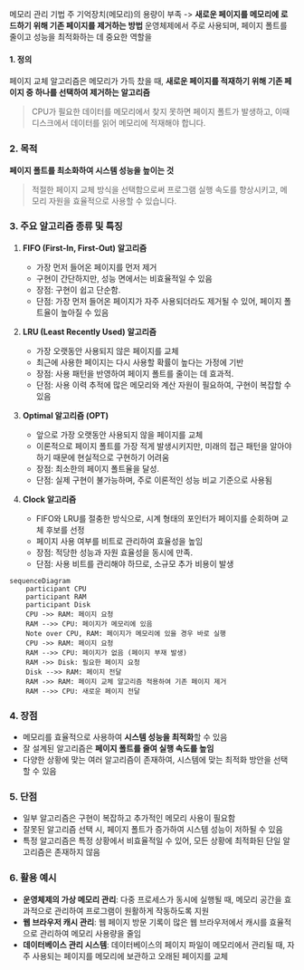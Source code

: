 메모리 관리 기법
주 기억장치(메모리)의 용량이 부족 -> **새로운 페이지를 메모리에 로드하기 위해 기존 페이지를 제거하는 방법**
운영체제에서 주로 사용되며, 페이지 폴트를 줄이고 성능을 최적화하는 데 중요한 역할을

#### 1. 정의
페이지 교체 알고리즘은 메모리가 가득 찼을 때, 
**새로운 페이지를 적재하기 위해 기존 페이지 중 하나를 선택하여 제거하는 알고리즘**
> CPU가 필요한 데이터를 메모리에서 찾지 못하면 페이지 폴트가 발생하고, 이때 디스크에서 데이터를 읽어 메모리에 적재해야 합니다.

### 2. 목적
**페이지 폴트를 최소화하여 시스템 성능을 높이는 것**
> 적절한 페이지 교체 방식을 선택함으로써 프로그램 실행 속도를 향상시키고, 메모리 자원을 효율적으로 사용할 수 있습니다.

### 3. 주요 알고리즘 종류 및 특징
1. **FIFO (First-In, First-Out) 알고리즘**
   - 가장 먼저 들어온 페이지를 먼저 제거
   - 구현이 간단하지만, 성능 면에서는 비효율적일 수 있음
   - 장점: 구현이 쉽고 단순함.
   - 단점: 가장 먼저 들어온 페이지가 자주 사용되더라도 제거될 수 있어, 페이지 폴트율이 높아질 수 있음

2. **LRU (Least Recently Used) 알고리즘**
   - 가장 오랫동안 사용되지 않은 페이지를 교체
   - 최근에 사용한 페이지는 다시 사용할 확률이 높다는 가정에 기반
   - 장점: 사용 패턴을 반영하여 페이지 폴트를 줄이는 데 효과적.
   - 단점: 사용 이력 추적에 많은 메모리와 계산 자원이 필요하여, 구현이 복잡할 수 있음

3. **Optimal 알고리즘 (OPT)**
   - 앞으로 가장 오랫동안 사용되지 않을 페이지를 교체
   - 이론적으로 페이지 폴트를 가장 적게 발생시키지만, 미래의 접근 패턴을 알아야 하기 때문에 현실적으로 구현하기 어려움
   - 장점: 최소한의 페이지 폴트율을 달성.
   - 단점: 실제 구현이 불가능하며, 주로 이론적인 성능 비교 기준으로 사용됨

4. **Clock 알고리즘**
   - FIFO와 LRU를 절충한 방식으로, 시계 형태의 포인터가 페이지를 순회하며 교체 후보를 선정
   - 페이지 사용 여부를 비트로 관리하여 효율성을 높임
   - 장점: 적당한 성능과 자원 효율성을 동시에 만족.
   - 단점: 사용 비트를 관리해야 하므로, 소규모 추가 비용이 발생


```mermaid
sequenceDiagram
    participant CPU
    participant RAM
    participant Disk
    CPU ->> RAM: 페이지 요청
    RAM -->> CPU: 페이지가 메모리에 있음
    Note over CPU, RAM: 페이지가 메모리에 있을 경우 바로 실행
    CPU ->> RAM: 페이지 요청
    RAM -->> CPU: 페이지가 없음 (페이지 부재 발생)
    RAM ->> Disk: 필요한 페이지 요청
    Disk -->> RAM: 페이지 전달
    RAM ->> RAM: 페이지 교체 알고리즘 적용하여 기존 페이지 제거
    RAM -->> CPU: 새로운 페이지 전달
```

### 4. 장점
- 메모리를 효율적으로 사용하여 **시스템 성능을 최적화**할 수 있음
- 잘 설계된 알고리즘은 **페이지 폴트를 줄여 실행 속도를 높임**
- 다양한 상황에 맞는 여러 알고리즘이 존재하여, 시스템에 맞는 최적화 방안을 선택할 수 있음

### 5. 단점
- 일부 알고리즘은 구현이 복잡하고 추가적인 메모리 사용이 필요함
- 잘못된 알고리즘 선택 시, 페이지 폴트가 증가하여 시스템 성능이 저하될 수 있음
- 특정 알고리즘은 특정 상황에서 비효율적일 수 있어, 모든 상황에 최적화된 단일 알고리즘은 존재하지 않음

### 6. 활용 예시
- **운영체제의 가상 메모리 관리**: 다중 프로세스가 동시에 실행될 때, 메모리 공간을 효과적으로 관리하여 프로그램이 원활하게 작동하도록 지원
- **웹 브라우저 캐시 관리**: 웹 페이지 방문 기록이 많은 웹 브라우저에서 캐시를 효율적으로 관리하여 메모리 사용량을 줄임
- **데이터베이스 관리 시스템**: 데이터베이스의 페이지 파일이 메모리에서 관리될 때, 자주 사용되는 페이지를 메모리에 보관하고 오래된 페이지를 교체
